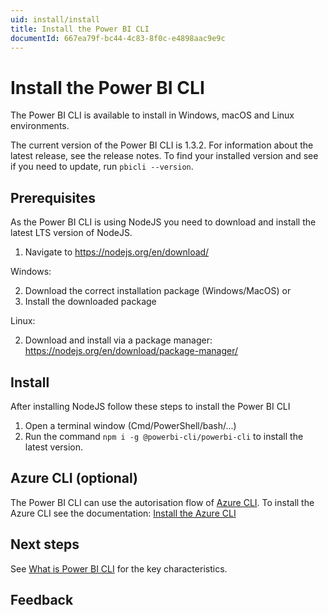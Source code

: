 ```yaml
---
uid: install/install
title: Install the Power BI CLI
documentId: 667ea79f-bc44-4c83-8f0c-e4898aac9e9c
---
```


# Install the Power BI CLI

The Power BI CLI is available to install in Windows, macOS and Linux environments.

The current version of the Power BI CLI is 1.3.2. For information about the latest release, see the release notes. To find your installed version and see if you need to update, run `pbicli --version`.

## Prerequisites

As the Power BI CLI is using NodeJS you need to download and install the latest LTS version of NodeJS.

1. Navigate to https://nodejs.org/en/download/

Windows:

2. Download the correct installation package (Windows/MacOS) or
3. Install the downloaded package

Linux:

2. Download and install via a package manager: https://nodejs.org/en/download/package-manager/

## Install

After installing NodeJS follow these steps to install the Power BI CLI

1. Open a terminal window (Cmd/PowerShell/bash/...)
2. Run the command `npm i -g @powerbi-cli/powerbi-cli` to install the latest version.

## Azure CLI (optional)

The Power BI CLI can use the autorisation flow of [Azure CLI](https://docs.microsoft.com/en-us/cli/azure/what-is-azure-cli?view=azure-cli-latest&WT.mc_id=DP-MVP-5003419). To install the Azure CLI see the documentation: [Install the Azure CLI](https://docs.microsoft.com/en-us/cli/azure/install-azure-cli?view=azure-cli-latest&WT.mc_id=DP-MVP-5003419)

## Next steps

See [What is Power BI CLI](xref:overview/whatis) for the key characteristics.

## Feedback
